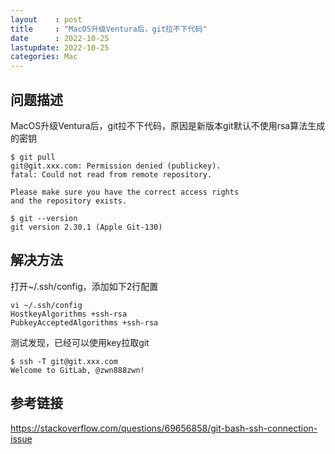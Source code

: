 ```yaml
---
layout    : post
title     : "MacOS升级Ventura后，git拉不下代码"
date      : 2022-10-25
lastupdate: 2022-10-25
categories: Mac
---
```




## 问题描述
MacOS升级Ventura后，git拉不下代码，原因是新版本git默认不使用rsa算法生成的密钥
```shell
$ git pull
git@git.xxx.com: Permission denied (publickey).
fatal: Could not read from remote repository.

Please make sure you have the correct access rights
and the repository exists.

$ git --version
git version 2.30.1 (Apple Git-130)
```

## 解决方法
打开~/.ssh/config，添加如下2行配置

```shell
vi ~/.ssh/config 
HostkeyAlgorithms +ssh-rsa
PubkeyAcceptedAlgorithms +ssh-rsa
```

测试发现，已经可以使用key拉取git
```
$ ssh -T git@git.xxx.com
Welcome to GitLab, @zwn888zwn!
```

## 参考链接
https://stackoverflow.com/questions/69656858/git-bash-ssh-connection-issue